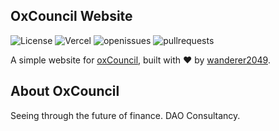 ## OxCouncil Website
![License](https://img.shields.io/badge/license-MIT-blue) ![Vercel](https://therealsujitk-vercel-badge.vercel.app/?app=oxcouncil) ![openissues](https://img.shields.io/github/issues-raw/wanderer2049/oxcouncil?color=red) ![pullrequests](https://img.shields.io/github/status/contexts/pulls/wanderer2049/oxcouncil/1?color=blue&label=pull%20requests)
 
A simple website for [oxCouncil](https://oxcouncil.com/), built with ❤️ by [wanderer2049](https://github.com/wanderer2049).


## About OxCouncil
Seeing through the future of finance. DAO Consultancy.
